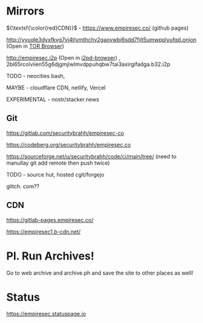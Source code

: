 # Mirrors

${\textsf{\color{red}CDN}}$ - https://www.empiresec.co/ (github pages) 

http://yyuqle3dyxfkvg7vj4tlymthchy2gaovwbi6sdd7fjlt5umwpplyufqd.onion (Open in [TOR Browser](https://tpo.pages.torproject.net/core/doc/rust/arti/))

http://empiresec.i2p (Open in [i2pd-browser](https://github.com/PurpleI2P/i2pdbrowser)) , 2bl65rcolviien55g6djgmjiwlmvdppuhqbw7tai3axirgifadga.b32.i2p  

TODO - neocities bash, 

MAYBE - cloudflare CDN, netlify, Vercel

EXPERIMENTAL - nostr/stacker.news

## Git

https://gitlab.com/securitybrahh/empiresec-co

https://codeberg.org/securitybrahh/empiresec.co

https://sourceforge.net/u/securitybrahh/code/ci/main/tree/ (need to manullay git add remote then push twice)

TODO - source hut, hosted cgit/forgejo

glitch. com?? 

## CDN

https://gitlab-pages.empiresec.co/

https://empiresec1.b-cdn.net/

# Pl. Run Archives!

Go to web archive and archive.ph and save the site to other places as well!

# Status

https://empiresec.statuspage.io
